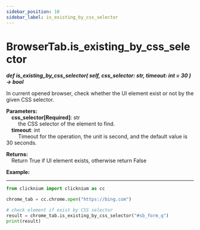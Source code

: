```yaml
---
sidebar_position: 10
sidebar_label: is_existing_by_css_selector
---
```

# BrowserTab.is_existing_by_css_selector
***def is_existing_by_css_selector(
        self,
        css_selector: str,
        timeout: int = 30
    ) -> bool***  

In current opened browser, check whether the UI element exist or not by the given CSS selector.

**Parameters:**  
    &emsp;**css_selector[Required]**: str     
        &emsp;&emsp; the CSS selector of the element to find.  
    &emsp;**timeout**: int  
        &emsp;&emsp; Timeout for the operation, the unit is second, and the default value is 30 seconds.   

**Returns:**  
    &emsp;Return True if UI element exists, otherwise return False

**Example:**
***
```python
from clicknium import clicknium as cc

chrome_tab = cc.chrome.open("https://bing.com")

# check element if exist by CSS selector
result = chrome_tab.is_existing_by_css_selector("#sb_form_q")
print(result)

```